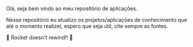Olá, seja bem vindo ao meu repositório de aplicações.

Nesse repositório eu atualizo os projetos/aplicações de conhecimento que até o momento realizei, espero que seja útil, cite sempre as fontes.

:rocket: Rocket doesn't rewind!! :rocket:
